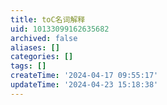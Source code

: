 ```yaml
---
title: toC名词解释
uid: 10133099162635682
archived: false
aliases: []
categories: []
tags: []
createTime: '2024-04-17 09:55:17'
updateTime: '2024-04-23 15:18:38'
---
```


